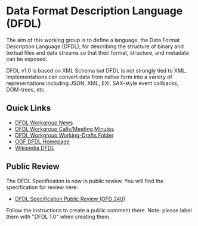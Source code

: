 # Data Format Description Language (DFDL) 

The aim of this working group is to define a language, the 
Data Format Description Language (DFDL), for describing the structure 
of binary and textual files and data streams so that their format, 
structure, and metadata can be exposed.

DFDL v1.0 is based on XML Schema but DFDL is not strongly tied to XML. 
Implementations can convert data from native form into a variety of 
representations including JSON, XML, EXI, SAX-style event callbacks, DOM-trees, etc. 

## Quick Links

* [DFDL Workgroup News](https://github.com/OpenGridForum/DFDL/wiki/DFDL-Workgroup-News)
* [DFDL Workgroup Calls/Meeting Minutes](https://github.com/OpenGridForum/DFDL/tree/master/docs/calls)
* [DFDL Workgroup Working-Drafts Folder](https://github.com/OpenGridForum/DFDL/tree/master/docs/working-drafts)
* [OGF DFDL Homepage](http://www.ogf.org/dfdl)
* [Wikipedia DFDL](https://en.wikipedia.org/wiki/Data_Format_Description_Language)

## Public Review

The DFDL Specification is now in public review. 
You will find the specification for review here:

* [DFDL Specification Public Review (GFD 240)](https://github.com/OpenGridForum/Editor/tree/main/DFDL%201.0%20(GFD%20240))

Follow the instructions to create a public comment there. Note: please label them with "DFDL 1.0" when creating them.



